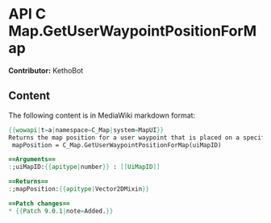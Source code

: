 # API C Map.GetUserWaypointPositionForMap

**Contributor:** KethoBot

## Content

The following content is in MediaWiki markdown format:

```mediawiki
{{wowapi|t=a|namespace=C_Map|system=MapUI}}
Returns the map position for a user waypoint that is placed on a specified map ID.
 mapPosition = C_Map.GetUserWaypointPositionForMap(uiMapID)

==Arguments==
:;uiMapID:{{apitype|number}} : [[UiMapID]]

==Returns==
:;mapPosition:{{apitype|Vector2DMixin}}

==Patch changes==
* {{Patch 9.0.1|note=Added.}}
```